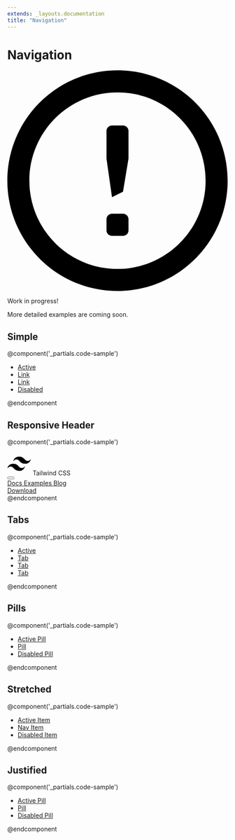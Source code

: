 ```yaml
---
extends: _layouts.documentation
title: "Navigation"
---
```


# Navigation

<div class="mt-8">
  <div class="bg-blue-lightest border-l-4 border-blue-light rounded-b text-blue-darkest px-4 py-3">
    <div class="flex">
      <div class="py-1">
        <svg class="h-6 w-6 text-blue-light mr-4" xmlns="http://www.w3.org/2000/svg" viewBox="0 0 20 20"><path d="M10 20C4.477 20 0 15.523 0 10S4.477 0 10 0s10 4.477 10 10-4.477 10-10 10zm0-2c4.418 0 8-3.582 8-8s-3.582-8-8-8-8 3.582-8 8 3.582 8 8 8zm-.5-5h1c.276 0 .5.224.5.5v1c0 .276-.224.5-.5.5h-1c-.276 0-.5-.224-.5-.5v-1c0-.276.224-.5.5-.5zm0-8h1c.276 0 .5.224.5.5V8l-.5 3-1 .5L9 8V5.5c0-.276.224-.5.5-.5z"/></svg>
      </div>
      <div>
        <p class="font-semibold">Work in progress!</p>
        <p class="text-sm">More detailed examples are coming soon.</p>
      </div>
    </div>
  </div>
</div>

## Simple

@component('_partials.code-sample')
<ul class="flex">
    <li class="mr-6">
        <a class="text-blue hover:text-blue-darker" href="#">Active</a>
    </li>
    <li class="mr-6">
        <a class="text-blue hover:text-blue-darker" href="#">Link</a>
    </li>
    <li class="mr-6">
        <a class="text-blue hover:text-blue-darker" href="#">Link</a>
    </li>
    <li class="mr-6">
        <a class="text-grey-light cursor-not-allowed" href="#">Disabled</a>
    </li>
</ul>
@endcomponent

## Responsive Header

@component('_partials.code-sample')
<nav class="flex items-center justify-between flex-wrap bg-teal p-6">
    <div class="flex items-center flex-no-shrink text-white mr-6">
        <svg class="h-8 w-8 mr-2" width="54" height="54" viewBox="0 0 54 54" xmlns="http://www.w3.org/2000/svg"><path d="M13.5 22.1c1.8-7.2 6.3-10.8 13.5-10.8 10.8 0 12.15 8.1 17.55 9.45 3.6.9 6.75-.45 9.45-4.05-1.8 7.2-6.3 10.8-13.5 10.8-10.8 0-12.15-8.1-17.55-9.45-3.6-.9-6.75.45-9.45 4.05zM0 38.3c1.8-7.2 6.3-10.8 13.5-10.8 10.8 0 12.15 8.1 17.55 9.45 3.6.9 6.75-.45 9.45-4.05-1.8 7.2-6.3 10.8-13.5 10.8-10.8 0-12.15-8.1-17.55-9.45-3.6-.9-6.75.45-9.45 4.05z"/></svg>
        <span class="font-semibold text-xl tracking-tight">Tailwind CSS</span>
    </div>
    <div class="block lg:hidden">
        <button class="flex items-center px-3 py-2 border rounded text-teal-lighter border-teal-light hover:text-white hover:border-white">
            <svg class="h-3 w-3" viewBox="0 0 20 20" xmlns="http://www.w3.org/2000/svg"><title>Menu</title><path d="M0 3h20v2H0V3zm0 6h20v2H0V9zm0 6h20v2H0v-2z"/></svg>
        </button>
    </div>
    <div class="w-full block flex-grow lg:flex lg:items-center lg:w-auto">
        <div class="text-sm lg:flex-grow">
            <a href="#responsive-header" class="block mt-4 lg:inline-block lg:mt-0 text-teal-lighter hover:text-white mr-4">
                Docs
            </a>
            <a href="#responsive-header" class="block mt-4 lg:inline-block lg:mt-0 text-teal-lighter hover:text-white mr-4">
                Examples
            </a>
            <a href="#responsive-header" class="block mt-4 lg:inline-block lg:mt-0 text-teal-lighter hover:text-white">
                Blog
            </a>
        </div>
        <div>
            <a href="#" class="inline-block text-sm px-4 py-2 leading-none border rounded text-white border-white hover:border-transparent hover:text-teal hover:bg-white mt-4 lg:mt-0">Download</a>
        </div>
    </div>
</nav>
@endcomponent

## Tabs

@component('_partials.code-sample')
<ul class="flex border-b">
    <li class="-mb-px mr-1">
        <a class="bg-white inline-block border-l border-t border-r rounded rounded-t py-2 px-4 text-blue-dark font-semibold" href="#">Active</a>
    </li>
    <li class="mr-1">
        <a class="bg-white inline-block py-2 px-4 text-blue hover:text-blue-darker font-semibold" href="#">Tab</a>
    </li>
    <li class="mr-1">
        <a class="bg-white inline-block py-2 px-4 text-blue hover:text-blue-darker font-semibold" href="#">Tab</a>
    </li>
    <li class="mr-1">
        <a class="bg-white inline-block py-2 px-4 text-grey-light font-semibold" href="#">Tab</a>
    </li>
</ul>
@endcomponent

## Pills

@component('_partials.code-sample')
<ul class="flex">
    <li class="mr-3">
        <a class="inline-block border border-blue rounded py-1 px-3 bg-blue text-white" href="#">Active Pill</a>
    </li>
    <li class="mr-3">
        <a class="inline-block border border-white rounded hover:border-grey-lighter text-blue hover:bg-grey-lighter py-1 px-3" href="#">Pill</a>
    </li>
    <li class="mr-3">
        <a class="inline-block py-1 px-3 text-grey-light cursor-not-allowed" href="#">Disabled Pill</a>
    </li>
</ul>
@endcomponent

## Stretched

@component('_partials.code-sample')
<ul class="flex">
    <li class="flex-1 mr-2">
        <a class="text-center block border border-blue rounded py-2 px-4 bg-blue hover:bg-blue-dark text-white" href="#">Active Item</a>
    </li>
    <li class="flex-1 mr-2">
        <a class="text-center block border border-white rounded hover:border-grey-lighter text-blue hover:bg-grey-lighter py-2 px-4" href="#">Nav Item</a>
    </li>
    <li class="text-center flex-1">
        <a class="block py-2 px-4 text-grey-light cursor-not-allowed" href="#">Disabled Item</a>
    </li>
</ul>
@endcomponent

## Justified

@component('_partials.code-sample')
<ul class="flex justify-between">
    <li class="mr-3">
        <a class="inline-block border border-blue rounded py-2 px-4 bg-blue hover:bg-blue-dark text-white" href="#">Active Pill</a>
    </li>
    <li class="mr-3">
        <a class="inline-block border border-white rounded hover:border-grey-lighter text-blue hover:bg-grey-lighter py-2 px-4" href="#">Pill</a>
    </li>
    <li class="mr-3">
        <a class="inline-block py-2 px-4 text-grey-light cursor-not-allowed" href="#">Disabled Pill</a>
    </li>
</ul>
@endcomponent
